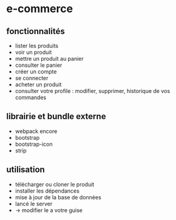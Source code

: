 # e-commerce

## fonctionnalités
- lister les produits
- voir un produit
- mettre un produit au panier
- consulter le panier
- créer un compte
- se connecter 
- acheter un produit
- consulter votre profile : modifier, supprimer, historique de vos commandes

## librairie et bundle externe
- webpack encore
- bootstrap 
- bootstrap-icon
- strip

## utilisation
- télécharger ou cloner le produit
- installer les dépendances 
- mise à jour de la base de données
- lancé le server
-  -> modifier le a votre guise
